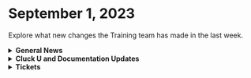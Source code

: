 # September 1, 2023

Explore what new changes the Training team has made in the last week.

<details>

<summary><strong>General News</strong></summary>

* Game Tip for the Week: Sea of Stars is a no-brainer for fans of retro RPGs. If you have a Switch OLED, even better! If you don't have a Switch? ... You should get one.  🙂
* [The AMA has been moved up an hour to accommodate our friends in the UK](https://calendly.com/cluck-u):thumbsup:
  * Mondays: Rewst 101 @ 12pm EST + Rewst 104 @ 1:15pm EST
  * Tuesdays: Rewst 102 @ 12pm EST + Rewst 105 @ 1:15pm EST
  * Wednesdays: Rewst 103 @ 12pm EST + Rewst 106 @ 1:15pm EST
  * Thursdays: ROC AMA @ 11am EST
* Join us in our new [Cluck-U Discord channel](https://discord.com/channels/936789089703845988/1121465945295167588) if you have any questions, comments, or concerns!

</details>

<details>

<summary><strong>Cluck U and Documentation Updates</strong></summary>

**Cluck University**

* Added a [feedback and credit form](../../cluck-university/rewst-foundations/) to the Rewst Foundation Pages
* Added text summaries for all the [Getting Started pages](../../cluck-university/getting-started/) for our partners who prefer reading over video
* Chow Time: Added Updated [Rewst 102](broken-reference) and [Rewst 103](broken-reference) videos made by our very own Legend - Eddie Chow
* Added [How to Scope an Automation](../../cluck-university/getting-started/how-to-scope-an-automation.md) video in the Getting Started Section
* Added a Workflow [Tips & Tricks video to Getting Started](../../cluck-university/getting-started/workflow-building-tips-and-tricks.md), focusing on documenting your workflows, using multi-select, and favoriting actions
* Added [page to highlight Resources](broken-reference) to Getting Started
* Updates and Fixes
  * Updated wording and formatting on the [Rewst Terminology page](../../cluck-university/getting-started/rewst-terminology.md) in Getting Started

**Documentation**

* [Open Mic - August 25th Video and Page Added](../roc-open-mics/2023-roc-open-mics/august-25th-2023-looks-like-brandwichs-back-on-the-menu.md)
* Added a [CSP/CPV Permission Checker Page](../../prebuilt-automations/existing-crate-documentation/csp-cpv-permission-checker.md)
* Added a [DattoRMM Bring Your Own Database Page](../../documentation/integrations/database/byod-for-dattormm.md)
* Added a [Integrating with Two CSPs Page](../../documentation/integrations/general/multi-instance-integration/integrating-with-two-csps.md)
* Updates and Fixes
  * Updated [Intro to Triggers page](../../documentation/triggers/intro-to-triggers.md)
  * Add instructions for unpacking a Crate on the [What is a Crate page](../../prebuilt-automations/crates/)
  * Added IT Glue Access Information on the[ IT Glue Integration Setup Page](../../documentation/integrations/documentation/itglue/it-glue-integration-setup.md)
  * Updated the wording on the [Database Setup Page](../../documentation/integrations/database/database-integration-setup.md)
  * Updated Support note in [Custom Integrations Page](../../documentation/integrations/other/custom-integrations/)
  * Fixed incorrect information on [Least Privilege Access Requirements for the ConnectWise Manage Integration Page](../../documentation/integrations/psa/connectwise-manage/least-privilege-access-requirements-for-connectwise-manage-integration.md)
  * Added missing images to [Form Best Practices](../../documentation/forms/form-best-practices.md) Page
  * Fixed Rewst Script Run Powershell file name for download on [Datto RMM Integration Setup Page](../../documentation/integrations/rmm/datto-rmm/datto-rmm-integration-setup.md)

</details>

<details>

<summary><strong>Tickets</strong></summary>

With the ROC now using Halo for their ticketing system, this is when you should find a ticket created for you!

* [ ] A discussion with a ROC engineer that doesn't result in a fix on first discussion
* [ ] If you have a call to troubleshoot, create workflows or other ROC work
* [ ] For all onboarding or expansion work
* [ ] If a call results in a new workflow idea or request

If you'd like to manually create a ticket yourself, review the "Rewst Support" section at the bottom of this page.

</details>
